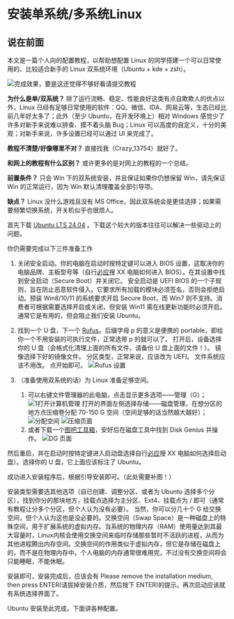 # 安装单系统/多系统Linux

## 说在前面

本文是一篇个人向的配置教程，以帮助想配置 Linux 的同学搭建一个可以日常使用的、比较适合新手的 Linux 双系统环境（Ubuntu + kde + zsh）。

![完成效果，要是这还觉得不够好看请提交教程](image/env_2/1726126421340.png)

**为什么是单/双系统？** 除了运行流畅、稳定、性能良好这类有点自欺欺人的优点以外，Linux 已经有足够日常使用的软件：QQ、微信、IDA、网易云等，生态已经比前几年好太多了；此外（至少 Ubuntu，在开发环境上）相对 Windows 感觉少了许多对新手来说难以排查、摸不着头脑 Bug；Linux 可以高度的自定义，十分的美观；对新手来说，许多设置已经可以通过 UI 来完成了。

**教程不清楚/好像哪里不对？** 直接找我（Crazy_13754）就好了。

**和网上的教程有什么区别？** 或许更多的是对网上的教程的一个总结。

**前置条件？** 只会 Win 下的双系统安装，并且保证如果你仍想保留 Win，请先保证 Win 的正常运行，因为 Win 默认清理覆盖全部引导项。

**缺点？** Linux 没什么游戏且没有 MS Office，因此双系统会是更佳选择；如果需要频繁切换系统，开关机似乎也很烦人。

首先下载 [Ubuntu LTS 24.04](https://cn.ubuntu.com/download) 。下载这个较大的版本往往可以解决一些驱动上的问题。

你仍需要完成以下三件准备工作

1. 关闭安全启动。你的电脑在启动时按特定键可以进入 BIOS 设置，这取决你的电脑品牌、主板型号等（自行[必应](https://cn.bing.com/)搜 XX 电脑如何进入 BIOS）。在其设置中找到安全启动（Secure Boot）并关闭它。
   安全启动是 UEFI BIOS 的一个子规则，旨在防止恶意软件侵入。它要求所有加载的模块必须签名，否则会拒绝启动。预装 Win8/10/11 的系统要求开启 Secure Boot，而 Win7 则不支持。消费者可根据需要选择开启或关闭，但安装 Win11 需在线更新功能时必须开启。
   通常它是有用的，但会阻止我们安装 Ubuntu。

2. 找到一个 U 盘，下一个 [Rufus](https://rufus.ie/downloads/)。后缀字母 p 的意义是便携的 portable，即给你一个不用安装的可执行文件，正常选带 p 的就可以了。
   打开后，设备选择你的 U 盘（会格式化清理上面的所有文件，请备份 U 盘上面的文件！）。
   镜像选择下好的镜像文件。
   分区类型，正常来说，应该改为 UEFI。
   文件系统应该不用改。
   点开始即可。
   ![Rufus 设置](image/env_2/1726131415433.png)
3. （准备使用双系统的话）为 Linux 准备足够空间。
   1. 可以右键文件管理器的此电脑，点击显示更多选项——管理（G）；
   ![1打开计算机管理](image/env_2/1726130564061.png)
   打开的界面左侧选择存储——磁盘管理，在想分区的地方点压缩卷分配 70-150 G 空间（空间足够的话当然越大越好）；
   ![分配空间](image/env_2/1726131306403.png)
   ![压缩页面](image/env_2/1726131351745.png)
   2. 或者下载一个[图吧工具箱](https://www.tbtool.cn/)，安好后在磁盘工具中找到 Disk Genius 并操作。
   ![DG 页面](image/env_2/1726131371212.png)

然后重启，并在启动时按特定键进入启动盘选择自行[必应](https://cn.bing.com/)搜 XX 电脑如何选择启动盘）。选择你的 U 盘，它上面应该标注了 Ubuntu。

成功进入安装程序后，根据引导安装即可。（此处需要补图！）

安装类型需要选其他选项（自已创建、调整分区、或者为 Ubuntu 选择多个分区），找到你分的那块地方，挂载点选择为主分区、Ext4、挂载点为 / 即可（通常有教程让分多个分区，但个人认为没有必要）。
当然，你可以分几十个 G 给交换空间，但个人认为这也是没必要的。交换空间（Swap Space）是一种磁盘上的特殊空间，用于扩展系统的虚拟内存。当系统的物理内存（RAM）使用量达到其最大容量时，Linux内核会使用交换空间来临时存储那些暂时不活跃的进程，从而为其他进程腾出内存空间。交换空间的作用类似于虚拟内存，但它是存储在磁盘上的，而不是在物理内存中。个人电脑的内存通常很难用完，不过没有交换空间将会只能睡眠，不能休眠。

安装即可，安装完成后，应该会有 Please remove the installation medium, then press ENTER(请拔掉安装介质，然后按下 ENTER)的提示。再次启动应该就有系统选择界面了。

Ubuntu 安装至此完成，下面讲各种配置。
